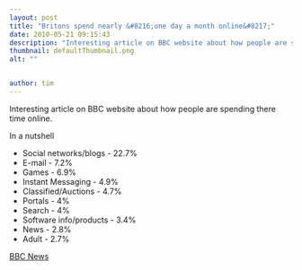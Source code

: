 ```yaml
---
layout: post
title: "Britons spend nearly &#8216;one day a month online&#8217;"
date: 2010-05-21 09:15:43
description: "Interesting article on BBC website about how people are spending there time online. In a nutshell Social networks/blogs - 22.7% E-mail - 7.2% Games - 6.9% Instant Messaging - 4.9% Classified/Auctions - 4.7% Portals - 4% Search - 4% Software&#8230;"
thumbnail: defaultThumbnail.png
alt: ""


author: tim
---
```


<p>Interesting  article on <span class="caps">BBC </span>website about how people are spending there time online.  </p>

<p>In a nutshell</p>

<ul>
<li>Social networks/blogs - 22.7%</li>
<li>E-mail - 7.2%</li>
<li>Games - 6.9%</li>
<li>Instant Messaging - 4.9%</li>
<li>Classified/Auctions - 4.7%</li>
<li>Portals - 4%</li>
<li>Search - 4%</li>
<li>Software info/products - 3.4%</li>
<li>News - 2.8%</li>
<li>Adult - 2.7%</li>
</ul>

<p><a href="http://news.bbc.co.uk/1/hi/technology/10122834.stm"><span class="caps">BBC</span> News</a></p>
